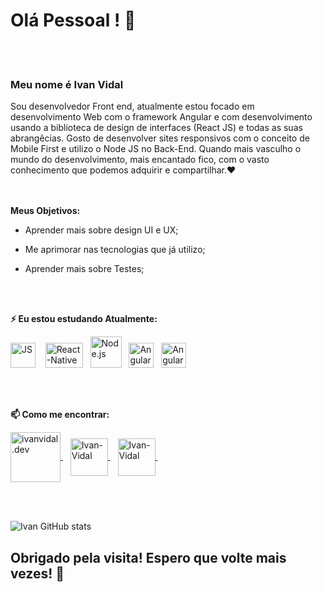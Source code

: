 # Olá Pessoal ! 👋 <br>
<br>
<br>


### Meu nome é Ivan Vidal

Sou desenvolvedor Front end, atualmente estou focado em desenvolvimento Web com o framework Angular e
com desenvolvimento usando a biblioteca de design de interfaces (React JS) e todas as suas abrangêcias.
Gosto de desenvolver sites responsivos com o conceito de Mobile First e utilizo o Node JS no Back-End.
Quando mais vasculho o mundo do desenvolvimento, mais encantado fico, com o vasto conhecimento que podemos adquirir e compartilhar.❤️
<br>
<br>
<br>


**Meus Objetivos:**

* Aprender mais sobre design UI e UX;

* Me aprimorar nas tecnologias que já utilizo;
 
* Aprender mais sobre Testes; 


<br>
<br>

**⚡ Eu estou estudando Atualmente:** 
<p align="left">
 <img src="https://upload.wikimedia.org/wikipedia/commons/thumb/9/99/Unofficial_JavaScript_logo_2.svg/480px-Unofficial_JavaScript_logo_2.svg.png" alt="JS" width="40" height="40"/> &nbsp;&nbsp;
  <img src="https://user-images.githubusercontent.com/51785898/91357845-424c6600-e7c8-11ea-9457-53c06cf3b6ed.png" alt="React-Native" width="60" height="40" />&nbsp;&nbsp;
 <img src="https://user-images.githubusercontent.com/51785898/91357850-44162980-e7c8-11ea-966c-a7ebaba08ba3.png" alt="Node.js" width="50" height="50"/>&nbsp;&nbsp;
  <img src="https://img.icons8.com/color/48/000000/angularjs.png" alt="Angular" width="40" height="40"/>&nbsp;&nbsp;
  <img src="https://miro.medium.com/max/816/1*mn6bOs7s6Qbao15PMNRyOA.png" alt="Angular" width="40" height="40"/>&nbsp;&nbsp;
 
   </p>
  
<br><br>
   


**📫 Como me encontrar:**
<p align="left">
 <a href="https://www.instagram.com/ivanvidal.dev/" target="blank">
   <img align="center" src="https://img.icons8.com/fluent/2x/instagram-new.png" alt="ivanvidal.dev" height="80" width="80" />
 </a> &nbsp;&nbsp;
 <a href="https://www.linkedin.com/in/ivan-vidal-b7485a138/" target="blank">
   <img align="center" src="https://www.flaticon.com/br/premium-icon/icons/svg/3938/3938044.svg" alt="Ivan-Vidal" height="60" width="60" />
 </a> &nbsp;&nbsp;
 <a href="https://api.whatsapp.com/send?L=pt_BR&phone=5511968344811&text=Tenho%20interesse%20em%20seus%20servi%C3%A7os." target="blank">
  <img align="center" src="https://www.flaticon.com/br/premium-icon/icons/svg/3536/3536445.svg" alt="Ivan-Vidal" height="60" width="60" />
 </a> &nbsp;&nbsp;
</p>
 <br> <br>
 
 ![ Ivan GitHub stats](https://github-readme-stats.vercel.app/api?username=Ivan-Vidal&show_icons=true&theme=radical)

## Obrigado pela visita! Espero que volte mais vezes!  🤗

